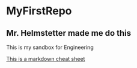 # MyFirstRepo
## Mr. Helmstetter made me do this
This is my sandbox for Engineering



[This is a markdown cheat sheet](https://www.markdownguide.org/cheat-sheet/)

